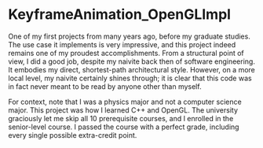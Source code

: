 # KeyframeAnimation_OpenGLImpl

One of my first projects from many years ago, before my graduate studies.  The use case it implements is very impressive, and this project indeed remains one of my proudest accomplishments.  From a structural point of view, I did a good job, despite my naivite back then of software engineering.  It embodies my direct, shortest-path architectural style.  However, on a more local level, my naivite certainly shines through; it is clear that this code was in fact never meant to be read by anyone other than myself.

For context, note that I was a physics major and not a computer science major. This project was how I learned C++ and OpenGL.  The university graciously let me skip all 10 prerequisite courses, and I enrolled in the senior-level course.  I passed the course with a perfect grade, including every single possible extra-credit point.
